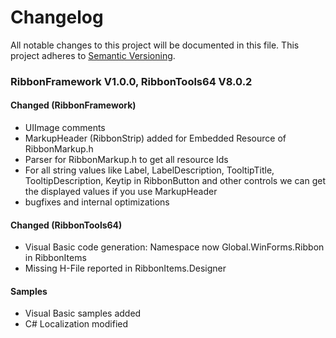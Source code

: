 # Changelog
All notable changes to this project will be documented in this file.
This project adheres to [Semantic Versioning](https://semver.org/).

### RibbonFramework V1.0.0, RibbonTools64 V8.0.2

#### Changed (RibbonFramework)

- UIImage comments
- MarkupHeader (RibbonStrip) added for Embedded Resource of RibbonMarkup.h
- Parser for RibbonMarkup.h to get all resource Ids
- For all string values like Label, LabelDescription, TooltipTitle, TooltipDescription, Keytip in RibbonButton
 and other controls we can get the displayed values if you use MarkupHeader
- bugfixes and internal optimizations

#### Changed (RibbonTools64)

- Visual Basic code generation: Namespace now Global.WinForms.Ribbon in RibbonItems
- Missing H-File reported in RibbonItems.Designer

#### Samples

- Visual Basic samples added
- C# Localization modified